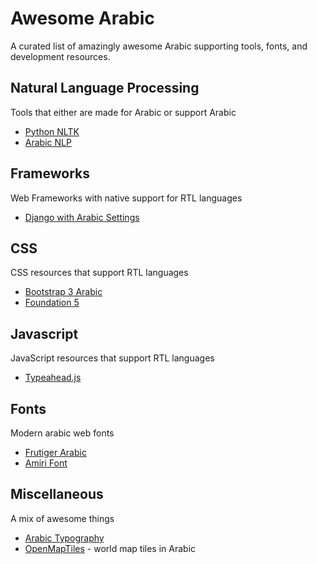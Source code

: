 # Awesome Arabic
A curated list of amazingly awesome Arabic supporting tools, fonts, and development resources.

## Natural Language Processing
Tools that either are made for Arabic or support Arabic
* [Python NLTK](https://github.com/nltk/nltk)
* [Arabic NLP](https://github.com/SemanticFrontiers/ArabicNLP)

## Frameworks
Web Frameworks with native support for RTL languages
* [Django with Arabic Settings](https://www.djangoproject.com)

## CSS
CSS resources that support RTL languages
* [Bootstrap 3 Arabic](https://github.com/izer0x/bootstrap-3-arabic)
* [Foundation 5](http://foundation.zurb.com/)
 
## Javascript
JavaScript resources that support RTL languages
* [Typeahead.js](http://twitter.github.io/typeahead.js/)

## Fonts
Modern arabic web fonts
* [Frutiger Arabic](http://www.linotype.com/270925/frutigerarabic-family.html)
* [Amiri Font](http://www.amirifont.org)

## Miscellaneous
A mix of awesome things
* [Arabic Typography](http://www.amazon.com/dp/0863563473/ref=wl_it_dp_o_pC_nS_ttl?_encoding=UTF8&colid=19XQVAI7YN6HF&coliid=I23VQZXYRHEDZS)
* [OpenMapTiles](https://openmaptiles.org/languages/ar/#1.38/0/0) - world map tiles in Arabic
